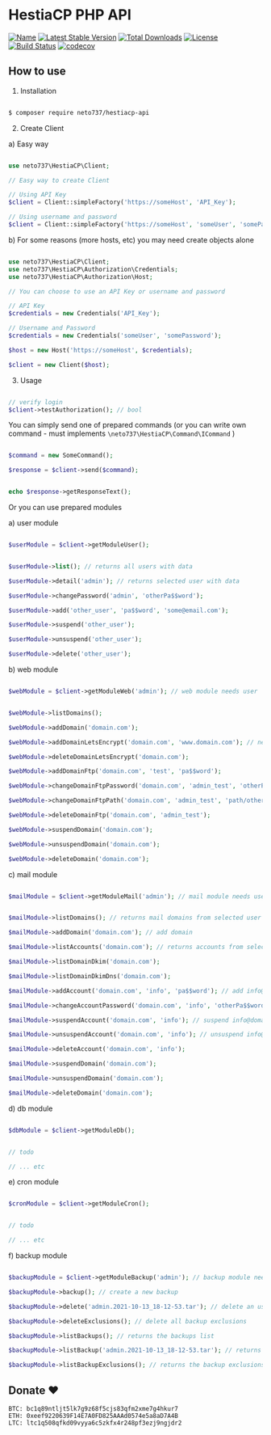 
# HestiaCP PHP API

  
[![Name](https://badgen.net/packagist/name/neto737/hestiacp-api)](//packagist.org/packages/neto737/hestiacp-api) [![Latest Stable Version](https://badgen.net/packagist/v/neto737/hestiacp-api/latest)](https://packagist.org/packages/neto737/hestiacp-api) [![Total Downloads](https://badgen.net/packagist/dt/neto737/hestiacp-api)](https://packagist.org/packages/neto737/hestiacp-api)  [![License](https://badgen.net/packagist/license/neto737/hestiacp-api)](https://packagist.org/packages/neto737/hestiacp-api) [![Build Status](https://www.travis-ci.com/neto737/HestiaCP-API.svg?branch=main)](https://www.travis-ci.com/github/neto737/HestiaCP-API) [![codecov](https://codecov.io/gh/neto737/HestiaCP-API/branch/main/graph/badge.svg?token=F93I5JQXY6)](https://codecov.io/gh/neto737/HestiaCP-API)

  

## How to use

1) Installation

```sh

$ composer require neto737/hestiacp-api

```

2) Create Client

a) Easy way

```php

use neto737\HestiaCP\Client;

// Easy way to create Client

// Using API Key
$client = Client::simpleFactory('https://someHost', 'API_Key');

// Using username and password
$client = Client::simpleFactory('https://someHost', 'someUser', 'somePass');

```

b) For some reasons (more hosts, etc) you may need create objects alone

```php

use neto737\HestiaCP\Client;
use neto737\HestiaCP\Authorization\Credentials;
use neto737\HestiaCP\Authorization\Host;

// You can choose to use an API Key or username and password

// API Key
$credentials = new Credentials('API_Key');

// Username and Password
$credentials = new Credentials('someUser', 'somePassword');

$host = new Host('https://someHost', $credentials);

$client = new Client($host);

```

3) Usage

```php

// verify login
$client->testAuthorization(); // bool

```

You can simply send one of prepared commands (or you can write own command - must implements `\neto737\HestiaCP\Command\ICommand` )

```php

$command = new SomeCommand();

$response = $client->send($command);


echo $response->getResponseText();

```

Or you can use prepared modules

a) user module

```php

$userModule = $client->getModuleUser();


$userModule->list(); // returns all users with data

$userModule->detail('admin'); // returns selected user with data

$userModule->changePassword('admin', 'otherPa$$word');

$userModule->add('other_user', 'pa$$word', 'some@email.com');

$userModule->suspend('other_user');

$userModule->unsuspend('other_user');

$userModule->delete('other_user');

```

b) web module

```php

$webModule = $client->getModuleWeb('admin'); // web module needs user


$webModule->listDomains();

$webModule->addDomain('domain.com');

$webModule->addDomainLetsEncrypt('domain.com', 'www.domain.com'); // needs longer timeout

$webModule->deleteDomainLetsEncrypt('domain.com');

$webModule->addDomainFtp('domain.com', 'test', 'pa$$word');

$webModule->changeDomainFtpPassword('domain.com', 'admin_test', 'otherPa$$word');

$webModule->changeDomainFtpPath('domain.com', 'admin_test', 'path/other');

$webModule->deleteDomainFtp('domain.com', 'admin_test');

$webModule->suspendDomain('domain.com');

$webModule->unsuspendDomain('domain.com');

$webModule->deleteDomain('domain.com');

```

c) mail module

```php

$mailModule = $client->getModuleMail('admin'); // mail module needs user


$mailModule->listDomains(); // returns mail domains from selected user

$mailModule->addDomain('domain.com'); // add domain

$mailModule->listAccounts('domain.com'); // returns accounts from selected user and domain

$mailModule->listDomainDkim('domain.com');

$mailModule->listDomainDkimDns('domain.com');

$mailModule->addAccount('domain.com', 'info', 'pa$$word'); // add info@domain.com account

$mailModule->changeAccountPassword('domain.com', 'info', 'otherPa$$word'); // change info@domain.com password

$mailModule->suspendAccount('domain.com', 'info'); // suspend info@domain.com account

$mailModule->unsuspendAccount('domain.com', 'info'); // unsuspend info@domain.com account

$mailModule->deleteAccount('domain.com', 'info');

$mailModule->suspendDomain('domain.com');

$mailModule->unsuspendDomain('domain.com');

$mailModule->deleteDomain('domain.com');

```

d) db module

```php

$dbModule = $client->getModuleDb();


// todo

// ... etc

```

e) cron module

```php

$cronModule = $client->getModuleCron();


// todo

// ... etc

```

f) backup module

```php

$backupModule = $client->getModuleBackup('admin'); // backup module needs user

$backupModule->backup(); // create a new backup

$backupModule->delete('admin.2021-10-13_18-12-53.tar'); // delete an user backup

$backupModule->deleteExclusions(); // delete all backup exclusions

$backupModule->listBackups(); // returns the backups list

$backupModule->listBackup('admin.2021-10-13_18-12-53.tar'); // returns backup parameters list

$backupModule->listBackupExclusions(); // returns the backup exclusions list

```

## Donate :heart:

```
BTC: bc1q89ntljt5lk7g9z68f5cjs83qfm2xme7g4hkur7
ETH: 0xeef9220639F14E7A0FD825AAAd0574e5a8aD7A4B
LTC: ltc1q508qfkd09vyya6c5zkfx4r248pf3ezj9ngjdr2
```
